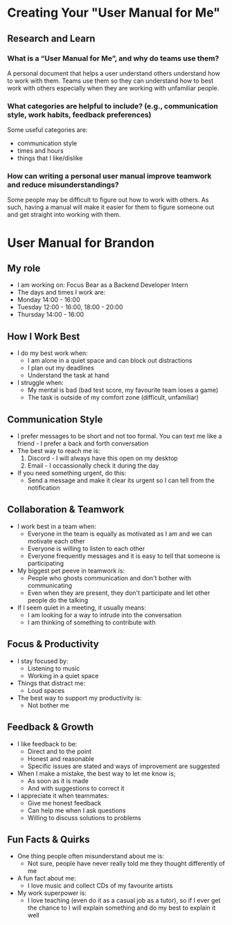 # Creating Your "User Manual for Me"
## Research and Learn
### What is a “User Manual for Me”, and why do teams use them?
A personal document that helps a user understand others understand how to work with them. Teams use them so they can understand how to best work with others especially when they are working with unfamiliar people.

### What categories are helpful to include? (e.g., communication style, work habits, feedback preferences)
Some useful categories are:
- communication style
- times and hours
- things that I like/dislike

### How can writing a personal user manual improve teamwork and reduce misunderstandings?
Some people may be difficult to figure out how to work with others. As such, having a manual will make it easier for them to figure someone out and get straight into working with them.


# User Manual for Brandon

## My role
- I am working on: Focus Bear as a Backend Developer Intern
- The days and times I work are: 
- Monday 14:00 - 16:00
- Tuesday 12:00 - 16:00, 18:00 - 20:00
- Thursday 14:00 - 16:00

## How I Work Best  
- I do my best work when: 
    - I am alone in a quiet space and can block out distractions
    - I plan out my deadlines
    - Understand the task at hand
- I struggle when:
    - My mental is bad (bad test score, my favourite team loses a game)
    - The task is outside of my comfort zone (difficult, unfamiliar)

## Communication Style  
- I prefer messages to be short and not too formal. You can text me like a friend - I prefer a back and forth conversation
- The best way to reach me is:
    1. Discord - I will always have this open on my desktop
    2. Email - I occassionally check it during the day
- If you need something urgent, do this:
    - Send a message and make it clear its urgent so I can tell from the notification

## Collaboration & Teamwork  
- I work best in a team when:
    - Everyone in the team is equally as motivated as I am and we can motivate each other
    - Everyone is willing to listen to each other
    - Everyone frequently messages and it is easy to tell that someone is participating
- My biggest pet peeve in teamwork is:
    - People who ghosts communication and don't bother with communicating
    - Even when they are present, they don't participate and let other people do the talking
- If I seem quiet in a meeting, it usually means:
    - I am looking for a way to intrude into the conversation
    - I am thinking of something to contribute with

## Focus & Productivity  
- I stay focused by:
    - Listening to music
    - Working in a quiet space
- Things that distract me:
    - Loud spaces
- The best way to support my productivity is:
    - Not bother me

## Feedback & Growth  
- I like feedback to be:
    - Direct and to the point
    - Honest and reasonable
    - Specific issues are stated and ways of improvement are suggested
- When I make a mistake, the best way to let me know is;
    - As soon as it is made
    - And with suggestions to correct it
- I appreciate it when teammates:
    - Give me honest feedback
    - Can help me when I ask questions
    - Willing to discuss solutions to problems

## Fun Facts & Quirks  
- One thing people often misunderstand about me is:
    - Not sure, people have never really told me they thought differently of me
- A fun fact about me:
    - I love music and collect CDs of my favourite artists
- My work superpower is:
    - I love teaching (even do it as a casual job as a tutor), so if I ever get the chance to I will explain something and do my best to explain it well
